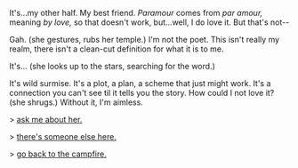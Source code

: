 It's...my other half. My best friend. _Paramour_ comes from _par amour,_ meaning _by love,_ so that doesn't work, but...well, I do love it. But that's not--

Gah. (she gestures, rubs her temple.) I'm not the poet. This isn't really my realm, there isn't a clean-cut definition for what it is to me.

It's... (she looks up to the stars, searching for the word.)

It's wild surmise. It's a plot, a plan, a scheme that just might work. It's a connection you can't see til it tells you the story. How could I not love it? (she shrugs.) Without it, I'm aimless.

\> [ask me about her.](https://github.com/morganmayday/about/blob/main/campfire/ask-it.md) 

\> [there's someone else here.](https://github.com/morganmayday/about/blob/main/campfire/enter-him.md)

\> [go back to the campfire.](https://github.com/morganmayday/about/edit/main/campfire/sit.md)
